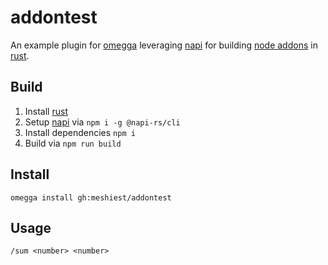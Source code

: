 # addontest

An example plugin for [omegga](https://github.com/brickadia-community/omegga) leveraging [napi] for building [node addons](https://nodejs.org/api/addons.html) in [rust].

## Build

1. Install [rust]
1. Setup [napi] via `npm i -g @napi-rs/cli`
1. Install dependencies `npm i`
1. Build via `npm run build`

## Install

`omegga install gh:meshiest/addontest`

## Usage

`/sum <number> <number>`

[napi]: https://github.com/napi-rs/napi-rs
[rust]: https://www.rust-lang.org/